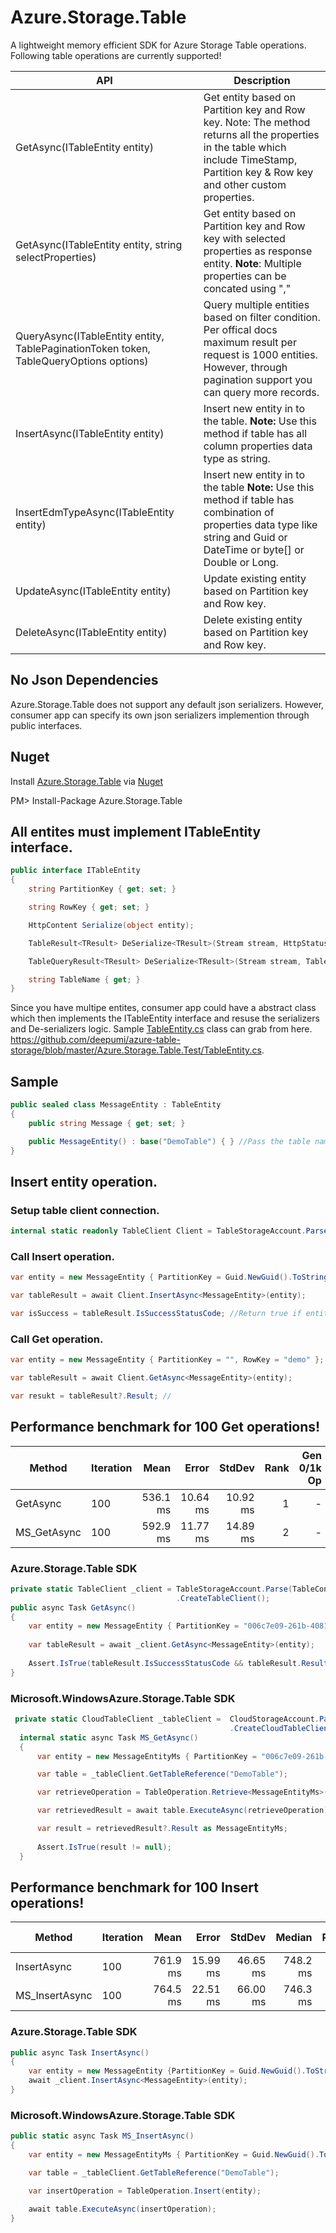 # Azure.Storage.Table
A lightweight memory efficient SDK for Azure Storage Table operations. Following table operations are currently supported!

|  API | Description
|---|---|
|GetAsync<T>(ITableEntity entity)  | Get entity based on Partition key and Row key. Note: The method returns all the properties in the table which include TimeStamp, Partition key & Row key and other custom properties.|
|GetAsync<T>(ITableEntity entity, string selectProperties)  | Get entity based on Partition key and Row key with selected properties as response entity. **Note**: Multiple properties can be concated using ","|
|QueryAsync<T>(ITableEntity entity, TablePaginationToken token, TableQueryOptions options)   | Query multiple entities based on filter condition. Per offical docs maximum result per request is 1000 entities. However, through pagination support you can query more records.  |
|InsertAsync<T>(ITableEntity entity) | Insert new entity in to the table. **Note:** Use this method if table has all column properties data type as string.|
|InsertEdmTypeAsync<T>(ITableEntity entity) | Insert new entity in to the table **Note:** Use this method if table has combination of  properties data type like string and Guid or DateTime or byte[] or Double or Long.|
|UpdateAsync<T>(ITableEntity entity) | Update existing entity based on Partition key and Row key.|
|DeleteAsync<T>(ITableEntity entity) | Delete existing entity based on Partition key and Row key.|

## No Json Dependencies
Azure.Storage.Table does not support any default json serializers. However, consumer app can specify its own json serializers implemention through public interfaces. 

## Nuget
Install [Azure.Storage.Table](https://www.nuget.org/packages/Azure.Storage.Table/) via [Nuget](https://www.nuget.org/packages/Azure.Storage.Table/)

PM> Install-Package Azure.Storage.Table

## All entites must implement ITableEntity interface. 
```csharp
public interface ITableEntity
{
    string PartitionKey { get; set; }

    string RowKey { get; set; }

    HttpContent Serialize(object entity);

    TableResult<TResult> DeSerialize<TResult>(Stream stream, HttpStatusCode statusCode) where TResult : class; // GET 

    TableQueryResult<TResult> DeSerialize<TResult>(Stream stream, TablePaginationToken paginationToken) where TResult : class; // Collection

    string TableName { get; }
}
```
Since you have multipe entites, consumer app could have a abstract class which then implements the ITableEntity interface and resuse the serializers and De-serializers logic. Sample [TableEntity.cs](https://github.com/deepumi/azure-table-storage/blob/master/Azure.Storage.Table.Test/TableEntity.cs) class can grab from here. https://github.com/deepumi/azure-table-storage/blob/master/Azure.Storage.Table.Test/TableEntity.cs.

 
## Sample

```csharp
public sealed class MessageEntity : TableEntity
{
    public string Message { get; set; }

    public MessageEntity() : base("DemoTable") { } //Pass the table name in base constructor.
}
``` 

## Insert entity operation.

### Setup table client connection.
```csharp
internal static readonly TableClient Client = TableStorageAccount.Parse("").CreateTableClient(); //Pass storage connection string.
```
### Call Insert operation.
```csharp
var entity = new MessageEntity { PartitionKey = Guid.NewGuid().ToString(), RowKey = "demo", Message = "Integration test" };

var tableResult = await Client.InsertAsync<MessageEntity>(entity);

var isSuccess = tableResult.IsSuccessStatusCode; //Return true if entity inserted successfully!
```

### Call Get operation.
```csharp
var entity = new MessageEntity { PartitionKey = "", RowKey = "demo" };

var tableResult = await Client.GetAsync<MessageEntity>(entity);

var resukt = tableResult?.Result; //
```

## Performance benchmark for 100 Get operations!


|      Method | Iteration |     Mean |    Error |   StdDev | Rank | Gen 0/1k Op | Gen 1/1k Op | Gen 2/1k Op | Allocated Memory/Op |
|------------ |---------- |---------:|---------:|---------:|-----:|------------:|------------:|------------:|--------------------:|
|    GetAsync |       100 | 536.1 ms | 10.64 ms | 10.92 ms |    1 |           - |           - |           - |             6.63 KB |
| MS_GetAsync |       100 | 592.9 ms | 11.77 ms | 14.89 ms |    2 |           - |           - |           - |             17.3 KB |

### Azure.Storage.Table SDK
```csharp
private static TableClient _client = TableStorageAccount.Parse(TableConnection.ConnectionString)
                                     .CreateTableClient();
public async Task GetAsync()
{
    var entity = new MessageEntity { PartitionKey = "006c7e09-261b-4081-a021-db8032bcc01b", RowKey = "demo" };
    
    var tableResult = await _client.GetAsync<MessageEntity>(entity);
    
    Assert.IsTrue(tableResult.IsSuccessStatusCode && tableResult.Result != null);
}
```

### Microsoft.WindowsAzure.Storage.Table SDK

```csharp
 private static CloudTableClient _tableClient =  CloudStorageAccount.Parse(TableConnection.ConnectionString)
                                                 .CreateCloudTableClient();
  internal static async Task MS_GetAsync()
  {
      var entity = new MessageEntityMs { PartitionKey = "006c7e09-261b-4081-a021-db8032bcc01b", RowKey = "demo" };

      var table = _tableClient.GetTableReference("DemoTable");

      var retrieveOperation = TableOperation.Retrieve<MessageEntityMs>(entity.PartitionKey, entity.RowKey);

      var retrievedResult = await table.ExecuteAsync(retrieveOperation);

      var result = retrievedResult?.Result as MessageEntityMs;
      
      Assert.IsTrue(result != null);
  }
```

## Performance benchmark for 100 Insert operations!

|         Method | Iteration |     Mean |    Error |   StdDev |   Median | Rank | Gen 0/1k Op | Allocated Memory/Op |
|--------------- |---------- |---------:|---------:|---------:|---------:|-----:|------------:|--------------------:|
|    InsertAsync |       100 | 761.9 ms | 15.99 ms | 46.65 ms | 748.2 ms |    1 |           - |             8.91 KB |
| MS_InsertAsync |       100 | 764.5 ms | 22.51 ms | 66.00 ms | 746.3 ms |    1 |   2000.0000 |            96.79 KB |


### Azure.Storage.Table SDK
```csharp
public async Task InsertAsync()
{
    var entity = new MessageEntity {PartitionKey = Guid.NewGuid().ToString(),RowKey = "demo",Message = "InsertAsync"};
    await _client.InsertAsync<MessageEntity>(entity);
}
```

### Microsoft.WindowsAzure.Storage.Table SDK

```csharp
public static async Task MS_InsertAsync()
{
    var entity = new MessageEntityMs { PartitionKey = Guid.NewGuid().ToString(), RowKey = "demo", Message = "MS_InsertAsync" };

    var table = _tableClient.GetTableReference("DemoTable");

    var insertOperation = TableOperation.Insert(entity);

    await table.ExecuteAsync(insertOperation);
}
```
